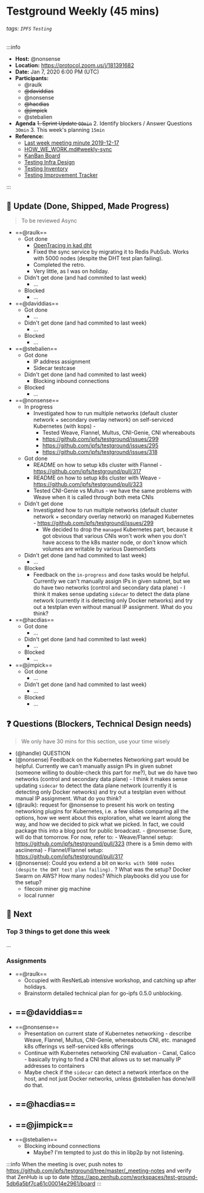 Testground Weekly (45 mins)
===

###### tags: `IPFS` `Testing`

:::info
- **Host:** @nonsense
- **Location:** https://protocol.zoom.us/j/181391682
- **Date:** Jan 7, 2020 6:00 PM (UTC)
- **Participants:**
    - @raulk
    - ~~@daviddias~~
    - @nonsense
    - ~~@hacdias~~
    - ~~@jimpick~~
    - @stebalien
- **Agenda**
  ~~1. Sprint Update `00min`~~
  2. Identify blockers / Answer Questions `30min`
  3. This week's planning `15min`
- **Reference:** 
  - [Last week meeting minute 2019-12-17](https://github.com/ipfs/testground/blob/master/_meeting-notes/2019-12-17.md)
  - [HOW_WE_WORK.md#weekly-sync](https://github.com/ipfs/testground/blob/master/docs/HOW_WE_WORK.md#weekly-sync)
  - [KanBan Board](https://app.zenhub.com/workspaces/test-ground-5db6a5bf7ca61c00014e2961/board)
  - [Testing Infra Design](https://github.com/ipfs/testground/blob/master/docs/SPEC.md)
  - [Testing Inventory](https://github.com/ipfs/testground/blob/master/docs/test-inventory.md)
  - [Testing Improvement Tracker](https://docs.google.com/spreadsheets/d/1xyqyGUF-oe3x9ln88YonVeOMWWdknik74lVgL_3dBY8/edit#gid=0)

:::

## :mega: Update (Done, Shipped, Made Progress)
> To be reviewed Async

- ==@raulk==
  - Got done
    - [OpenTracing in kad dht](https://github.com/libp2p/go-libp2p-kad-dht/compare/feat/tracing)
    - Fixed the sync service by migrating it to Redis PubSub. Works with 5000 nodes (despite the DHT test plan failing).
    - Completed the retro.
    - Very little, as I was on holiday.
  - Didn't get done (and had commited to last week)
    - ...
  - Blocked
    - ...
- ==@daviddias==
  - Got done
    - ...
  - Didn't get done (and had commited to last week)
    - ...
  - Blocked
    - ...
- ==@stebalien==
  - Got done
    - IP address assignment
    - Sidecar testcase
  - Didn't get done (and had commited to last week)
    - Blocking inbound connections
  - Blocked
    - ...
- ==@nonsense==
  - In progress
      - Investigated how to run multiple networks (default cluster network + secondary overlay network) on self-serviced Kubernetes (with kops) -
          - Tested Weave, Flannel, Multus, CNI-Genie, CNI whereabouts
          - https://github.com/ipfs/testground/issues/299
          - https://github.com/ipfs/testground/issues/295
          - https://github.com/ipfs/testground/issues/318
  - Got done
      - README on how to setup k8s cluster with Flannel - https://github.com/ipfs/testground/pull/317
      - README on how to setup k8s cluster with Weave - https://github.com/ipfs/testground/pull/323
      - Tested CNI-Genie vs Multus - we have the same problems with Weave when it is called through both meta CNIs
  - Didn't get done
      - Investigated how to run multiple networks (default cluster network + secondary overlay network) on managed Kubernetes - https://github.com/ipfs/testground/issues/299
          - We decided to drop the `managed` Kubernetes part, because it got obvious that various CNIs won't work when you don't have access to the k8s master node, or don't know which volumes are writable by various DaemonSets
  - Didn't get done (and had commited to last week)
    - ...
  - Blocked
    - Feedback on the `in-progress` and `done` tasks would be helpful. Currently we can't manually assign IPs in given subnet, but we do have two networks (control and secondary data plane) - I think it makes sense updating `sidecar` to detect the data plane network (currently it is detecting only Docker networks) and try out a testplan even without manual IP assignment. What do you think?
- ==@hacdias==
  - Got done
    - ...
  - Didn't get done (and had commited to last week)
    - ...
  - Blocked
    - ... 
- ==@jimpick==
  - Got done
    - ...
  - Didn't get done (and had commited to last week)
    - ...
  - Blocked
    - ...

## :question: Questions (Blockers, Technical Design needs)
> We only have 30 mins for this section, use your time wisely

- (@handle) QUESTION
- (@nonsense) Feedback on the Kubernetes Networking part would be helpful. Currently we can't manually assign IPs in given subnet (someone willing to double-check this part for me?), but we do have two networks (control and secondary data plane) - I think it makes sense updating `sidecar` to detect the data plane network (currently it is detecting only Docker networks) and try out a testplan even without manual IP assignment. What do you think?
- (@raulk): request for @nonsense to present his work on testing networking plugins for Kubernetes, i.e. a few slides comparing all the options, how we went about this exploration, what we learnt along the way, and how we decided to pick what we picked. In fact, we could package this into a blog post for public broadcast.
        - @nonsense: Sure, will do that tomorrow. For now, refer to:
            - Weave/Flannel setup: https://github.com/ipfs/testground/pull/323 (there is a 5min demo with asciinema)
            - Flannel/Flannel setup: https://github.com/ipfs/testground/pull/317
- (@nonsense): Could you extend a bit on `Works with 5000 nodes (despite the DHT test plan failing).` ? What was the setup? Docker Swarm on AWS? How many nodes? Which playbooks did you use for the setup?
    - filecoin miner gig machine
    - local runner

## :dart: Next

### Top 3 things to get done this week

...

### Assignments

- ==@raulk==
  - Occupied with ResNetLab intensive workshop, and catching up after holidays.
  - Brainstorm detailed technical plan for go-ipfs 0.5.0 unblocking.
- ==@daviddias==
  - 
- ==@nonsense==
  - Presentation on current state of Kubernetes networking - describe Weave, Flannel, Multus, CNI-Genie, whereabouts CNI, etc. managed k8s offerings vs self-serviced k8s offerings
  - Continue with Kubernetes networking CNI evaluation - Canal, Calico - basically trying to find a CNI that allows us to set manually IP addresses to containers
  - Maybe check if the `sidecar` can detect a network interface on the host, and not just Docker networks, unless @stebalien has done/will do that.
- ==@hacdias==
  - 
- ==@jimpick==
  - 
- ==@stebalien==
  - Blocking inbound connections
      - Maybe? I'm tempted to just do this in libp2p by not listening.

:::info
When the meeting is over, push notes to https://github.com/ipfs/testground/tree/master/_meeting-notes and verify that ZenHub is up to date https://app.zenhub.com/workspaces/test-ground-5db6a5bf7ca61c00014e2961/board
:::
